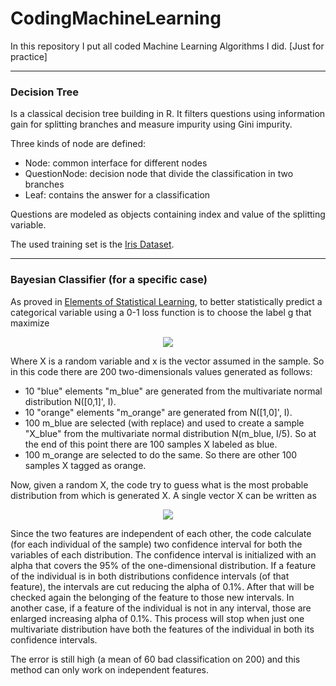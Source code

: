 # CodingMachineLearning
In this repository I put all coded Machine Learning Algorithms I did. [Just for practice]
____________________

### Decision Tree
Is a classical decision tree building in R. It filters questions using information gain for splitting branches and measure  impurity using Gini impurity.

Three kinds of node are defined:
* Node: common interface for different nodes
* QuestionNode: decision node that divide the classification in two branches
* Leaf: contains the answer for a classification

Questions are modeled as objects containing index and value of the splitting variable. 

The used training set is the [Iris Dataset](https://archive.ics.uci.edu/ml/datasets/iris).
&nbsp;
_________________________

### Bayesian Classifier (for a specific case)
As proved in [Elements of Statistical Learning](https://www.amazon.com/Elements-Statistical-Learning-Prediction-Statistics/dp/0387848576/ref=pd_lpo_sbs_14_img_0?_encoding=UTF8&psc=1&refRID=DAQ91A4V0TX92WAGKW1Y), to better statistically predict a categorical variable using a 0-1 loss function is to choose the label g that maximize 

<div style="text-align:center"><img src="http://latex.codecogs.com/gif.latex?P%28g%20%7C%20X%20%3D%20x%29"/></div>

Where X is a random variable and x is the vector assumed in the sample.
So in this code there are 200 two-dimensionals values generated as follows:
* 10 "blue" elements "m_blue" are generated from the multivariate normal distribution N([0,1]', I).
* 10 "orange" elements "m_orange" are generated from N([1,0]', I).
* 100 m_blue are selected (with replace) and used to create a sample "X_blue" from the multivariate normal distribution N(m_blue, I/5). So at the end of this point there are 100 samples X labeled as blue.
* 100 m_orange are selected to do the same. So there are other 100 samples X tagged as orange.

Now, given a random X, the code try to guess what is the most probable distribution from which is generated X.
A single vector X can be written as 

<div style="text-align:center"><img src="http://latex.codecogs.com/gif.latex?X%20%3D%20%5Bx_1%2C%20x_2%5D"/></div>

Since the two features are independent of each other, the code calculate (for each individual of the sample) two confidence interval for both the variables of each distribution. The confidence interval is initialized with an alpha that covers the 95% of the one-dimensional distribution. If a feature of the individual is in both distributions confidence intervals (of that feature), the intervals are cut reducing the alpha of 0.1%. After that will be checked again the belonging of the feature to those new intervals. In another case, if a feature of the individual is not in any interval, those are enlarged increasing alpha of 0.1%. This process will stop when just one multivariate distribution have both the features of the individual in both its confidence intervals. 

The error is still high (a mean of 60 bad classification on 200) and this method can only work on independent features.

















